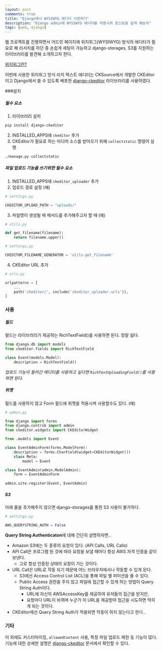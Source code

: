 ```yaml
---
layout: post
comments: true
title: "Django에서 WYSIWYG 에디터 사용하기"
description: "Django admin에 WYSIWYG 에디터를 적용시켜 포스팅을 쉽게 해보자"
tags: [web, django]
---
```


웹 프로젝트를 진행하면서 어드민 페이지에 위지위그(WYSIWYG) 방식의 에디터가 필요로 해 리서치를 하던 중 손쉽게 세팅이 가능하고 django-storages, S3를 지원하는 라이브러리를 발견해 소개하고자 한다.

[위지위그란?](https://ko.wikipedia.org/wiki/%EC%9C%84%EC%A7%80%EC%9C%84%EA%B7%B8)

이번에 사용한 위지위그 방식 리치 텍스트 에디터는 CKSource에서 개발한 CKEditor이고 Django에서 쓸 수 있도록 배포한 [django-ckeditor](https://github.com/django-ckeditor/django-ckeditor) 라이브러리를 사용하였다.



###설치



##### 필수 요소

1. 라이브러리 설치

```bash
pip install django-ckeditor
```

2. INSTALLED_APPS에 `ckeditor` 추가
3. CKEditor가 필요로 하는 미디어 소스를 받아오기 위해 `collectstatic` 명령어 실행

```bash
./manage.py collectstatic
```



##### 파일 업로드 기능을 쓰기위한 필수 요소

1. INSTALLED_APPS에 `ckeditor_uploader` 추가 
2. 업로드 경로 설정 (예)

```python
# settings.py

CKEDITOR_UPLOAD_PATH = "uploads/"
```

3. 파일명이 생성될 때 메서드를 추가해주고자 할 때 (예)

```python
# utils.py

def get_filename(filename):
    return filename.upper()
```

```python
# settings.py

CKEDITOR_FILENAME_GENERATOR = 'utils.get_filename'
```

4. CKEditor URL 추가

```python
# urls.py

urlpatterns = [
    ...
    path('ckeditor/', include('ckeditor_uploader.urls')),
]
```



### 사용



##### 필드

필드는 라이브러리가 제공하는 RichTextField()를 사용하면 된다. 정말 쉽다.

```python
from django.db import models
from ckeditor.fields import RichTextField

class Event(models.Model):
    description = RichTextField()
```

_업로드 기능이 들어간 에디터를 사용하고 싶다면 `RichTextUploadingField()`를 사용하면 된다._



##### 위젯

필드를 사용하지 않고 Form 필드에 위젯을 적용시켜 사용할수도 있다. (예)

```python
# admin.py

from django import forms
from django.contrib import admin
from ckeditor.widgets import CKEditorWidget

from .models import Event

class EventAdminForm(forms.ModelForm):
    description = forms.CharField(widget=CKEditorWidget())
    class Meta:
        model = Event

class EventAdmin(admin.ModelAdmin):
    form = EventAdminForm
    
admin.site.register(Event, EventAdmin)
```



##### S3

아래 줄을 추가해주지 않으면 django-storages를 통한 S3 사용이 불가하다.

```python
# settings.py

AWS_QUERYSTRING_AUTH = False
```

**Query String Authenticaton**에 대해 간단히 설명하자면..

* Amazon S3에는 두 종류의 요청이 있다. (API Calls, URL Calls)
* API Call은 프로그램 된 것에 따라 요청을 보낼 때마다 항상 AWS 자격 인증을 같이 보낸다.
  * 고로 항상 인증된 상태의 요청이 가는 것이다.
* URL Call은 URL로 작동 되기 때문에 어느 브라우저에서나 작동할 수 있게 된다.
  * S3에선 Access Control List (ACL)을 통해 파일 별 퍼미션을 줄 수 있다.
  * Public Access 권한을 주지 않고 파일에 접근할 수 있게 하는 방법이 Query String Auth이다.
    * URL에 자신의 AWSAccessKey를 제공하여 유저들의 접근을 받지만,
    * 요청마다 URL이 바뀌며 누군가 이 URL을 제공받아 접근을 시도하면 막히게 되는 것이다.
* CKEditor에선 Query String Auth가 적용되면 작동이 하지 않는다고 한다..



### 기타

이 외에도 커스터마이징, `allowedContent` 사용, 특정 파일 업로드 제한 등 기능이 많다. 기능에 대한 상세한 설명은 [django-ckeditor](https://github.com/django-ckeditor/django-ckeditor#id12) 문서에서 확인할 수 있다.